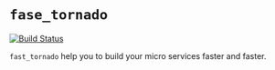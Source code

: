 # `fase_tornado`

[![Build Status](https://travis-ci.org/zqmillet/fast_tornado.svg?branch=master)](https://travis-ci.org/zqmillet/fast_tornado)

`fast_tornado` help you to build your micro services faster and faster.
